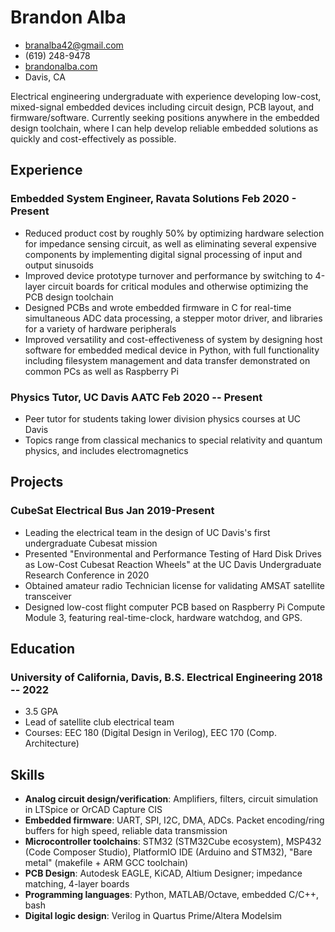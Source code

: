 <!-- The (first) h1 will be used as the <title> of the HTML page -->
# Brandon Alba

<!-- The unordered list immediately after the h1 will be formatted on a single
line. It is intended to be used for contact details -->
- <branalba42@gmail.com>
- (619) 248-9478
- [brandonalba.com](brandonalba.com)
- Davis, CA

<!-- The paragraph after the h1 and ul and before the first h2 is optional. It
is intended to be used for a short summary. -->
Electrical engineering undergraduate with experience developing low-cost, 
mixed-signal embedded devices including circuit design, PCB layout, and firmware/software.
Currently seeking positions anywhere in the embedded design toolchain, where I can help 
develop reliable embedded solutions as quickly and cost-effectively as possible.

## Experience

<!-- You have to wrap the "left" and "right" half of these headings in spans by
hand -->
### <span>Embedded System Engineer, Ravata Solutions</span> <span>Feb 2020 - Present</span>

- Reduced product cost by roughly 50% by optimizing hardware selection for impedance
sensing circuit, as well as eliminating several expensive components by 
implementing digital signal processing of input and output sinusoids 
- Improved device prototype turnover and performance by switching to 4-layer 
circuit boards for critical modules and otherwise optimizing the PCB design 
toolchain
- Designed PCBs and wrote embedded firmware in C for real-time simultaneous ADC data processing, a stepper motor driver, and libraries for a variety of hardware peripherals
- Improved versatility and cost-effectiveness of system by designing host 
software for embedded medical device in Python, with full functionality 
including filesystem management and data transfer demonstrated on common 
PCs as well as Raspberry Pi

### <span>Physics Tutor, UC Davis AATC</span> <span>Feb 2020 -- Present</span>

- Peer tutor for students taking lower division physics courses at UC Davis
- Topics range from classical mechanics to special relativity and quantum 
physics, and includes electromagnetics

## Projects

### <span>CubeSat Electrical Bus</span> <span>Jan 2019-Present</span>

- Leading the electrical team in the design of UC Davis's first undergraduate
Cubesat mission
- Presented "Environmental and Performance Testing of Hard Disk Drives as 
Low-Cost Cubesat Reaction Wheels" at the UC Davis Undergraduate Research Conference 
in 2020
- Obtained amateur radio Technician license for validating AMSAT satellite transceiver
- Designed low-cost flight computer PCB based on Raspberry Pi Compute Module 3, 
featuring real-time-clock, hardware watchdog, and GPS.
## Education

### <span>University of California, Davis, B.S. Electrical Engineering</span> <span>2018 -- 2022</span>

  - 3.5 GPA
  - Lead of satellite club electrical team
  - Courses: EEC 180 (Digital Design in Verilog), EEC 170 (Comp. Architecture)

## Skills

- **Analog circuit design/verification**: Amplifiers, filters, circuit simulation in LTSpice or OrCAD Capture CIS
- **Embedded firmware**: UART, SPI, I2C, DMA, ADCs. Packet encoding/ring buffers for high speed, reliable data transmission
- **Microcontroller toolchains**: STM32 (STM32Cube ecosystem), MSP432 (Code Composer Studio), PlatformIO IDE (Arduino and STM32), "Bare metal" (makefile + ARM GCC toolchain) 
- **PCB Design**: Autodesk EAGLE, KiCAD, Altium Designer; impedance matching, 4-layer boards
- **Programming languages**: Python, MATLAB/Octave, embedded C/C++, bash
- **Digital logic design**: Verilog in Quartus Prime/Altera Modelsim
